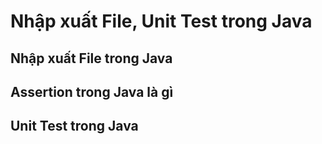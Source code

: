 # Nhập xuất File, Unit Test trong Java

## Nhập xuất File trong Java


## Assertion trong Java là gì

## Unit Test trong Java